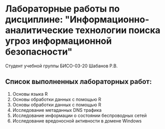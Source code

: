 # Лабораторные работы по дисциплине: "Информационно-аналитические технологии поиска угроз информационной безопасности"

Студент учебной группы БИСО-03-20 Шабанов Р.В.

## Список выполненных лабораторных работ:
  1. Основы языка R
  2. Основы обработки данных с помощью R
  3. Основы обработки данных с помощью R
  4. Исследование метаданных DNS трафика
  5. Исследование информации о состоянии беспроводных сетей
  6. Исследование вредоносной активности в домене Windows
